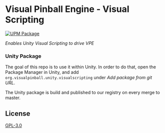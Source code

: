 # Visual Pinball Engine - Visual Scripting

[![UPM Package](https://img.shields.io/npm/v/org.visualpinball.engine.unity.visualscripting?label=org.visualpinball.engine.unity.visualscripting&registry_uri=https://registry.visualpinball.org&color=%2333cf57&logo=unity&style=flat)](https://registry.visualpinball.org/-/web/detail/org.visualpinball.engine.unity.visualscripting)

*Enables Unity Visual Scripting to drive VPE*

### Unity Package

The goal of this repo is to use it within Unity. In order to do that, open the
Package Manager in Unity, and add `org.visualpinball.unity.visualscripting` under
*Add package from git URL*.

The Unity package is build and published to our registry on every merge to master.

## License

[GPL-3.0](LICENSE)
